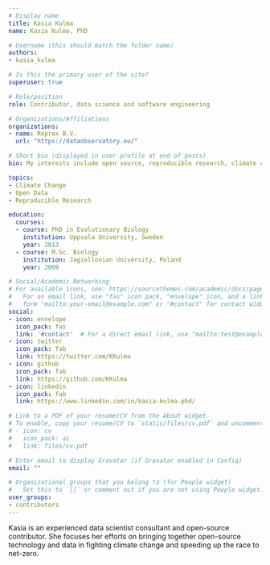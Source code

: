 ```yaml
---
# Display name
title: Kasia Kulma
name: Kasia Kulma, PhD

# Username (this should match the folder name)
authors:
- kasia_kulma

# Is this the primary user of the site?
superuser: true

# Role/position
role: Contributor, data science and software engineering

# Organizations/Affiliations
organizations:
- name: Reprex B.V.
  url: "https://dataobservatory.eu/"

# Short bio (displayed in user profile at end of posts)
bio: My interests include open source, reproducible research, climate change.

topics:
- Climate Change
- Open Data
- Reproducible Research

education:
  courses:
  - course: PhD in Evolutionary Biology
    institution: Uppsala University, Sweden
    year: 2013
  - course: M.Sc. Biology
    institution: Jagiellonian University, Poland
    year: 2009

# Social/Academic Networking
# For available icons, see: https://sourcethemes.com/academic/docs/page-builder/#icons
#   For an email link, use "fas" icon pack, "envelope" icon, and a link in the
#   form "mailto:your-email@example.com" or "#contact" for contact widget.
social:
- icon: envelope
  icon_pack: fas
  link: '#contact'  # For a direct email link, use "mailto:test@example.org".
- icon: twitter
  icon_pack: fab
  link: https://twitter.com/KKulma
- icon: github
  icon_pack: fab
  link: https://github.com/KKulma
- icon: linkedin
  icon_pack: fab
  link: https://www.linkedin.com/in/kasia-kulma-phd/

# Link to a PDF of your resume/CV from the About widget.
# To enable, copy your resume/CV to `static/files/cv.pdf` and uncomment the lines below.
# - icon: cv
#   icon_pack: ai
#   link: files/cv.pdf

# Enter email to display Gravatar (if Gravatar enabled in Config)
email: ""

# Organizational groups that you belong to (for People widget)
#   Set this to `[]` or comment out if you are not using People widget.
user_groups:
- contributors
---
```


Kasia is an experienced data scientist consultant and open-source contributor. She focuses her efforts on bringing together open-source technology and data in fighting climate change and speeding up the race to net-zero.   
